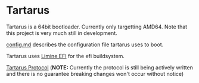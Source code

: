 # Tartarus
Tartarus is a 64bit bootloader. Currently only targetting AMD64.
Note that this project is very much still in development.

[config.md](config.md) describes the configuration file tartarus uses to boot.

Tartarus uses [Limine EFI](https://github.com/limine-bootloader/limine-efi) for the efi buildsystem.

[Tartarus Protocol](./protocol.md) (**NOTE:** Currently the protocol is still being actively written and there is no guarantee breaking changes won't occur without notice)